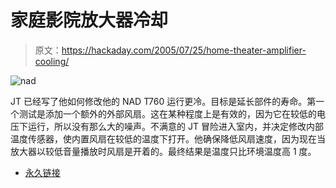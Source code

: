 # 家庭影院放大器冷却

> 原文：<https://hackaday.com/2005/07/25/home-theater-amplifier-cooling/>

![nad](img/e4b18b7eac7daacd92cfdcb752c1a066.png)

JT 已经写了他如何修改他的 NAD T760 运行更冷。目标是延长部件的寿命。第一个测试是添加一个额外的外部风扇。这在某种程度上是有效的，因为它在较低的电压下运行，所以没有那么大的噪声。不满意的 JT 冒险进入室内，并决定修改内部温度传感器，使内置风扇在较低的温度下打开。他确保降低风扇速度，因为现在当放大器以较低音量播放时风扇是开着的。最终结果是温度只比环境温度高 1 度。

*   [永久链接](http://www.jtsystem.ca/projects.htm)